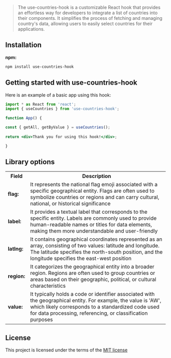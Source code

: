 > The use-countries-hook is a customizable React hook that provides an effortless way for developers to integrate a list of countries into their components. It simplifies the process of fetching and managing country's data, allowing users to easily select countries for their applications.

## Installation

**npm:**
```sh
npm install use-countries-hook
```
## Getting started with use-countries-hook

Here is an example of a basic app using this hook:

```jsx
import * as React from 'react';
import { useCountries } from 'use-countries-hook';

function App() {

const { getAll, getByValue } = useCountries();
  
return <div>Thank you for using this hook!</div>;

}
```
## Library options

<table>
  <tr>
    <th>Field</th>
    <th>Description</th>
  </tr>
  <tr>
    <td><b>flag:</b></td>
    <td>It represents the national flag emoji associated with a specific geographical entity. Flags are often used to symbolize countries or regions and can carry cultural, national, or historical significance</td>
  </tr>
  <tr>
    <td><b>label:</b></td>
    <td>It provides a textual label that corresponds to the specific entity. Labels are commonly used to provide human-readable names or titles for data elements, making them more understandable and user-friendly</td>
  </tr>
  <tr>
    <td><b>latlng:</b></td>
    <td>It contains geographical coordinates represented as an array, consisting of two values: latitude and longitude. The latitude specifies the north-south position, and the longitude specifies the east-west position</td>
  </tr>
  <tr>
    <td><b>region:</b></td>
    <td>It categorizes the geographical entity into a broader region. Regions are often used to group countries or areas based on their geographic, political, or cultural characteristics</td>
  </tr>
  <tr>
    <td><b>value:</b></td>
    <td>It typically holds a code or identifier associated with the geographical entity. For example, the value is 'AW', which likely corresponds to a standardized code used for data processing, referencing, or classification purposes</td>
  </tr>
</table>

## License

This project is licensed under the terms of the
[MIT license](/LICENSE)
